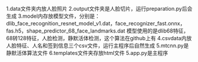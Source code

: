 1.data文件夹内放人脸照片
2.output文件夹是人脸切片，运行preparation.py后会生成
3.model内存放模型文件，分别是：dlib_face_recognition_resnet_model_v1.dat，face_recognizer_fast.onnx，fas.h5，shape_predictor_68_face_landmarks.dat
模型使用的是dlib68特征，68转128特征，人脸检测，静默活体检测，这个算法在github上有
4.csvdata内放人脸特征、人名和签到信息三个csv文件，运行主程序后自然生成
5.mtcnn.py是静默活体算法文件
6.templates文件夹存放html文件
5.app.py是主程序